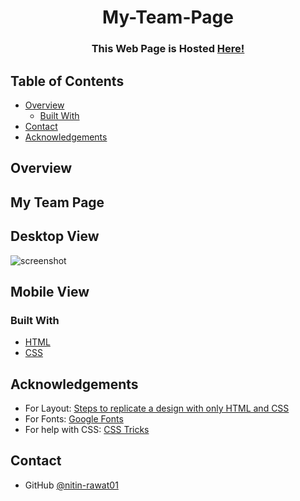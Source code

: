 <!-- Please update value in the {}  -->

<h1 align="center">My-Team-Page</h1>


<div align="center">
  <h3>
     This Web Page is Hosted 
    <a href="https://nitin-rawat01.github.io/My-Team-Page/">
      Here!
    </a>
  </h3>
</div>

<!-- TABLE OF CONTENTS -->

## Table of Contents

- [Overview](#overview)
  - [Built With](#built-with)
- [Contact](#contact)
- [Acknowledgements](#acknowledgements)

<!-- OVERVIEW -->

## Overview
## My Team Page
## Desktop View

![screenshot](https://user-images.githubusercontent.com/16707738/92399059-5716eb00-f132-11ea-8b14-bcacdc8ec97b.png)
## Mobile View

### Built With

<!-- This section should list any major frameworks that you built your project using. Here are a few examples.-->
- [HTML](https://html.com/)
- [CSS](https://www.w3schools.com/css/)

## Acknowledgements

<!-- This section should list any articles or add-ons/plugins that helps you to complete the project. This is optional but it will help you in the future. For exmpale -->

- For Layout: [Steps to replicate a design with only HTML and CSS](https://devchallenges-blogs.web.app/how-to-replicate-design/)
- For Fonts: [Google Fonts](https://fonts.googleapis.com/css2?family=Work+Sans:wght@300&display=swap)
- For help with CSS: [CSS Tricks](https://css-tricks.com/)

## Contact

- GitHub [@nitin-rawat01](https://github.com/nitin-rawat01)
